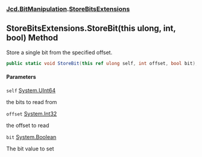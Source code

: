 ### [Jcd.BitManipulation](Jcd.BitManipulation.md 'Jcd.BitManipulation').[StoreBitsExtensions](Jcd.BitManipulation.StoreBitsExtensions.md 'Jcd.BitManipulation.StoreBitsExtensions')

## StoreBitsExtensions.StoreBit(this ulong, int, bool) Method

Store a single bit from the specified offset.

```csharp
public static void StoreBit(this ref ulong self, int offset, bool bit);
```
#### Parameters

<a name='Jcd.BitManipulation.StoreBitsExtensions.StoreBit(thisulong,int,bool).self'></a>

`self` [System.UInt64](https://docs.microsoft.com/en-us/dotnet/api/System.UInt64 'System.UInt64')

the bits to read from

<a name='Jcd.BitManipulation.StoreBitsExtensions.StoreBit(thisulong,int,bool).offset'></a>

`offset` [System.Int32](https://docs.microsoft.com/en-us/dotnet/api/System.Int32 'System.Int32')

the offset to read

<a name='Jcd.BitManipulation.StoreBitsExtensions.StoreBit(thisulong,int,bool).bit'></a>

`bit` [System.Boolean](https://docs.microsoft.com/en-us/dotnet/api/System.Boolean 'System.Boolean')

The bit value to set